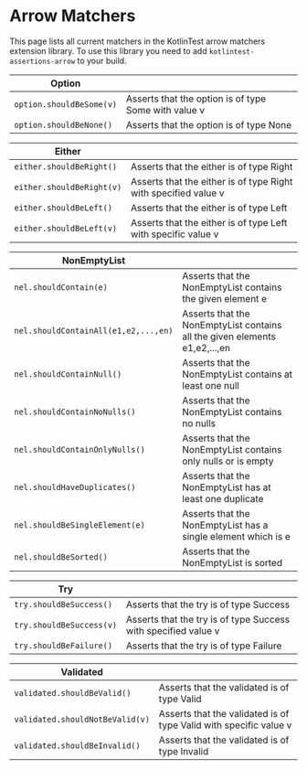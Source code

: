 Arrow Matchers
==========

This page lists all current matchers in the KotlinTest arrow matchers extension library. To use this library
 you need to add `kotlintest-assertions-arrow` to your build.

| Option | |
| -------- | ---- |
| `option.shouldBeSome(v)` | Asserts that the option is of type Some with value v |
| `option.shouldBeNone()` | Asserts that the option is of type None |

| Either | |
| -------- | ---- |
| `either.shouldBeRight()` | Asserts that the either is of type Right |
| `either.shouldBeRight(v)` | Asserts that the either is of type Right with specified value v |
| `either.shouldBeLeft()` | Asserts that the either is of type Left |
| `either.shouldBeLeft(v)` | Asserts that the either is of type Left with specific value v |

| NonEmptyList | |
| -------- | ---- |
| `nel.shouldContain(e)` | Asserts that the NonEmptyList contains the given element e |
| `nel.shouldContainAll(e1,e2,...,en)` | Asserts that the NonEmptyList contains all the given elements e1,e2,...,en |
| `nel.shouldContainNull()` | Asserts that the NonEmptyList contains at least one null |
| `nel.shouldContainNoNulls()` | Asserts that the NonEmptyList contains no nulls |
| `nel.shouldContainOnlyNulls()` | Asserts that the NonEmptyList contains only nulls or is empty |
| `nel.shouldHaveDuplicates()` | Asserts that the NonEmptyList has at least one duplicate |
| `nel.shouldBeSingleElement(e)` | Asserts that the NonEmptyList has a single element which is e |
| `nel.shouldBeSorted()` | Asserts that the NonEmptyList is sorted |

| Try | |
| -------- | ---- |
| `try.shouldBeSuccess()` | Asserts that the try is of type Success |
| `try.shouldBeSuccess(v)` | Asserts that the try is of type Success with specified value v |
| `try.shouldBeFailure()` | Asserts that the try is of type Failure |

| Validated | |
| -------- | ---- |
| `validated.shouldBeValid()` | Asserts that the validated is of type Valid |
| `validated.shouldNotBeValid(v)` | Asserts that the validated is of type Valid with specific value v |
| `validated.shouldBeInvalid()` | Asserts that the validated is of type Invalid |